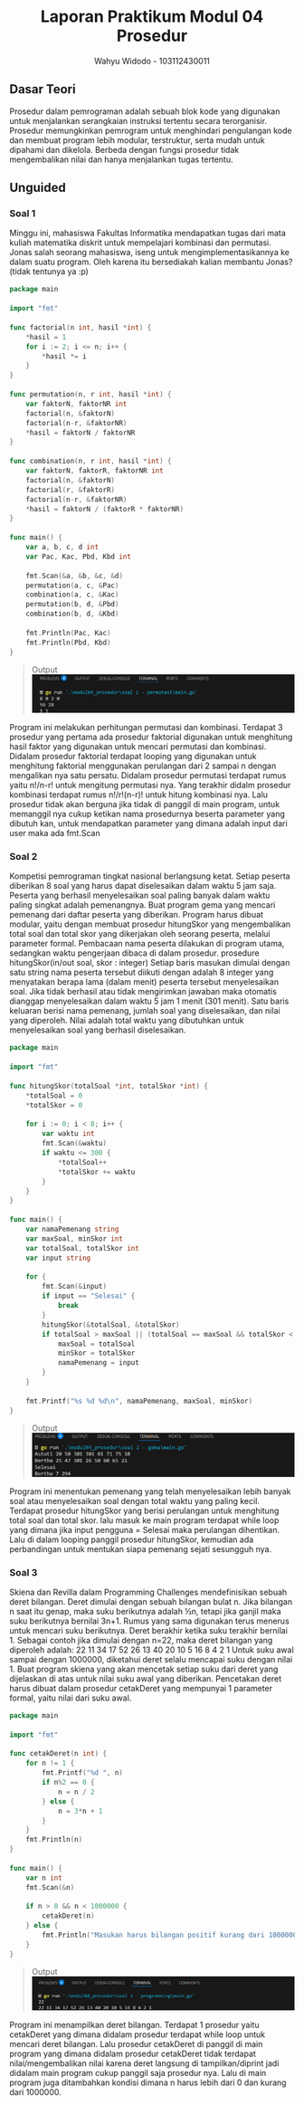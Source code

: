 # <h1 align="center">Laporan Praktikum Modul 04 <br> Prosedur</h1>
<p align="center">Wahyu Widodo - 103112430011</p>

## Dasar Teori

Prosedur dalam pemrograman adalah sebuah blok kode yang digunakan untuk menjalankan serangkaian instruksi tertentu secara terorganisir. Prosedur memungkinkan pemrogram untuk menghindari pengulangan kode dan membuat program lebih modular, terstruktur, serta mudah untuk dipahami dan dikelola. Berbeda dengan fungsi prosedur tidak mengembalikan nilai dan hanya menjalankan tugas tertentu.

## Unguided

### Soal 1

Minggu ini, mahasiswa Fakultas Informatika mendapatkan tugas dari mata kuliah matematika diskrit untuk mempelajari kombinasi dan permutasi. Jonas salah seorang mahasiswa, iseng untuk mengimplementasikannya ke dalam suatu program. Oleh karena itu bersediakah kalian membantu Jonas? (tidak tentunya ya :p)

```go
package main

import "fmt"

func factorial(n int, hasil *int) {
	*hasil = 1
	for i := 2; i <= n; i++ {
		*hasil *= i
	}
}

func permutation(n, r int, hasil *int) {
	var faktorN, faktorNR int
	factorial(n, &faktorN)
	factorial(n-r, &faktorNR)
	*hasil = faktorN / faktorNR
}

func combination(n, r int, hasil *int) {
	var faktorN, faktorR, faktorNR int
	factorial(n, &faktorN)
	factorial(r, &faktorR)
	factorial(n-r, &faktorNR)
	*hasil = faktorN / (faktorR * faktorNR)
}

func main() {
	var a, b, c, d int
	var Pac, Kac, Pbd, Kbd int

	fmt.Scan(&a, &b, &c, &d)
	permutation(a, c, &Pac)
	combination(a, c, &Kac)
	permutation(b, d, &Pbd)
	combination(b, d, &Kbd)

	fmt.Println(Pac, Kac)
	fmt.Println(Pbd, Kbd)
}

```

> Output <br>
> ![Screenshot bagian x](output/soal1.png)

Program ini melakukan perhitungan permutasi dan kombinasi. Terdapat 3 prosedur yang pertama ada prosedur faktorial digunakan untuk menghitung hasil faktor yang digunakan untuk mencari permutasi dan kombinasi. Didalam prosedur faktorial terdapat looping yang digunakan untuk menghitung faktorial menggunakan perulangan dari 2 sampai n dengan mengalikan nya satu persatu. Didalam prosedur permutasi terdapat rumus yaitu n!/n-r! untuk mengitung permutasi nya. Yang terakhir didalm prosedur kombinasi terdapat rumus n!/r!(n-r)! untuk hitung kombinasi nya. Lalu prosedur tidak akan berguna jika tidak di panggil di main program, untuk memanggil nya cukup ketikan nama prosedurnya beserta parameter yang dibutuh kan, untuk mendapatkan parameter yang dimana adalah input dari user maka ada fmt.Scan 
<br>
### Soal 2

Kompetisi pemrograman tingkat nasional berlangsung ketat. Setiap peserta diberikan 8 soal yang harus dapat diselesaikan dalam waktu 5 jam saja. Peserta yang berhasil menyelesaikan soal paling banyak dalam waktu paling singkat adalah pemenangnya.
Buat program gema yang mencari pemenang dari daftar peserta yang diberikan. Program 
harus dibuat modular, yaitu dengan membuat prosedur hitungSkor yang mengembalikan total soal dan total skor yang dikerjakan oleh seorang peserta, melalui parameter formal. 
Pembacaan nama peserta dilakukan di program utama, sedangkan waktu pengerjaan dibaca di dalam prosedur. prosedure hitungSkor(in/out soal, skor : integer) Setiap baris masukan dimulai dengan satu string nama peserta tersebut diikuti dengan adalah 
8 integer yang menyatakan berapa lama (dalam menit) peserta tersebut menyelesaikan soal. Jika tidak berhasil atau tidak mengirimkan jawaban maka otomatis dianggap menyelesaikan dalam waktu 5 jam 1 menit (301 menit). Satu baris keluaran berisi nama pemenang, jumlah soal yang diselesaikan, dan nilai yang diperoleh. Nilai adalah total waktu yang dibutuhkan untuk menyelesaikan soal yang berhasil diselesaikan.

```go
package main

import "fmt"

func hitungSkor(totalSoal *int, totalSkor *int) {
	*totalSoal = 0
	*totalSkor = 0

	for i := 0; i < 8; i++ {
		var waktu int
		fmt.Scan(&waktu)
		if waktu <= 300 {
			*totalSoal++
			*totalSkor += waktu
		}
	}
}

func main() {
	var namaPemenang string
	var maxSoal, minSkor int
	var totalSoal, totalSkor int
	var input string

	for {
		fmt.Scan(&input)
		if input == "Selesai" {
			break
		}
		hitungSkor(&totalSoal, &totalSkor)
		if totalSoal > maxSoal || (totalSoal == maxSoal && totalSkor < minSkor) {
			maxSoal = totalSoal
			minSkor = totalSkor
			namaPemenang = input
		}
	}

	fmt.Printf("%s %d %d\n", namaPemenang, maxSoal, minSkor)
}

```

> Output <br>
> ![Screenshot bagian x](output/soal2.png)

Program ini menentukan pemenang yang telah menyelesaikan lebih banyak soal atau menyelesaikan soal dengan total waktu yang paling kecil. Terdapat prosedur hitungSkor yang berisi perulangan untuk menghitung total soal dan total skor. lalu masuk ke main program terdapat while loop yang dimana jika input pengguna = Selesai maka perulangan dihentikan. Lalu di dalam looping panggil prosedur hitungSkor, kemudian ada perbandingan untuk mentukan siapa pemenang sejati sesungguh nya.
<br>
### Soal 3

Skiena dan Revilla dalam Programming Challenges mendefinisikan sebuah deret bilangan.
Deret dimulai dengan sebuah bilangan bulat n. Jika bilangan n saat itu genap, maka suku
berikutnya adalah ½n, tetapi jika ganjil maka suku berikutnya bernilai 3n+1. Rumus yang sama digunakan terus menerus untuk mencari suku berikutnya. Deret berakhir ketika suku terakhir bernilai 1. Sebagai contoh jika dimulai dengan n=22, maka deret bilangan yang diperoleh
adalah: 22 11 34 17 52 26 13 40 20 10 5 16 8 4 2 1
Untuk suku awal sampai dengan 1000000, diketahui deret selalu mencapai suku dengan nilai 1. Buat program skiena yang akan mencetak setiap suku dari deret yang dijelaskan di atas untuk nilai suku awal yang diberikan. Pencetakan deret harus dibuat dalam prosedur cetakDeret yang mempunyai 1 parameter formal, yaitu nilai dari suku awal.

```go
package main

import "fmt"

func cetakDeret(n int) {
	for n != 1 {
		fmt.Printf("%d ", n)
		if n%2 == 0 {
			n = n / 2
		} else {
			n = 3*n + 1
		}
	}
	fmt.Println(n)
}

func main() {
	var n int
	fmt.Scan(&n)

	if n > 0 && n < 1000000 {
		cetakDeret(n)
	} else {
		fmt.Println("Masukan harus bilangan positif kurang dari 1000000.")
	}
}

```

> Output <br>
> ![Screenshot bagian x](output/soal3.png)

Program ini menampilkan deret bilangan. Terdapat 1 prosedur yaitu cetakDeret yang dimana didalam prosedur terdapat while loop untuk mencari deret bilangan. Lalu prosedur cetakDeret di panggil di main program yang dimana didalam prosedur cetakDeret tidak terdapat nilai/mengembalikan nilai karena deret langsung di tampilkan/diprint jadi didalam main program cukup panggil saja prosedur nya. Lalu di main program juga ditambahkan kondisi dimana n harus lebih dari 0 dan kurang dari 1000000.
